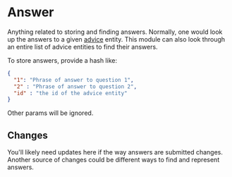 # Answer

Anything related to storing and finding answers.
Normally, one would look up the answers to a given [advice](lib/advisor/core/advice/README.md) entity. This module can also look through an entire list of advice entities to find their answers.

To store answers, provide a hash like:
```json
{
  "1": "Phrase of answer to question 1",
  "2" : "Phrase of answer to question 2",
  "id" : "the id of the advice entity"
}
```
Other params will be ignored.

## Changes

You'll likely need updates here if the way answers are submitted changes.
Another source of changes could be different ways to find and represent answers.
